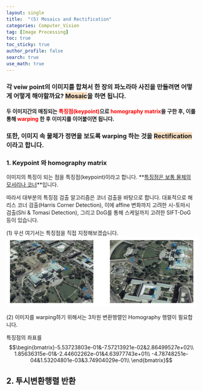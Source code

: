 ```yaml
---
layout: single  
title:  "(5) Mosaics and Rectification"
categories: Computer_Vision
tag: [Image Processing]
toc: true
toc_sticky: true
author_profile: false
search: true
use_math: true
---
```


### 각 veiw point의 이미지를 합쳐서 한 장의 파노라마 사진을 만들려면 어떻게 어떻게 해야할까요? <span style='background-color:#F7DDBE'>Mosaic</span>을 하면 됩니다.
#### 두 이미지간의 매칭되는 <span style="color:#ff0000">특징점(keypoint)</span>으로 <span style="color:#ff0000">homography matrix</span>을 구한 후, 이를 통해 <span style="color:#ff0000">warping</span> 한 후 이미지를 이어붙이면 됩니다.     

### 또한, 이미지 속 물체가 정면을 보도록 warping 하는 것을 <span style='background-color:#F7DDBE'>Rectification</span> 이라고 합니다.    

### 1. Keypoint 와 homography matrix

이미지의 특징이 되는 점을 특징점(keypoint)이라고 합니다. **<u>특징점은 보통 물체의 모서리나 코너</u>**입니다. 

따라서 대부분의 특징점 검출 알고리즘은 코너 검출을 바탕으로 합니다. 대표적으로 해리스 코너 검출(Harris Corner Detection), 이에 affine 변화까지 고려한 시-토마시 검출(Shi & Tomasi Detection), 그리고 DoG를 통해 스케일까지 고려한 SIFT-DoG 등이 있습니다.  

(1) 우선 여기서는 특징점을 직접 지정해보겠습니다. 
<img src="/assets/images/2023-03-29-warping/keypoint.png" alt="이미지 특징점"/>

(2) 이미지를 warping하기 위해서는 3차원 변환행렬인 Homography 행렬이 필요합니다.  

특징점의 좌표를 
$$\begin{bmatrix}-5.53723803e-01&-7.57213921e-02&2.86499527e+02\\  
1.85636315e-01&-2.44602262e-01&4.63977743e+01\\ 
-4.78748251e-04&1.53204801e-03&3.74904029e-01\\ \end{bmatrix}$$

<!-- <img src="/assets/images/2023-03-29-Mosaics_Rectification/keypoint.png" alt="이미지 특징점" style="zoom:100%;" /> <br/> -->
<!-- https://staff.fnwi.uva.nl/r.vandenboomgaard/IPCV20162017/20162017/LabExercises/Lab_ImageMosaic.html -->

<!-- https://hygenie-studynote.tistory.com/52 -->


## 2. 투시변환행렬 반환
<!-- https://deep-learning-study.tistory.com/200 -->